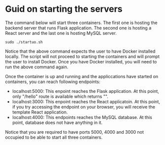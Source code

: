 # Guid on starting the servers

The command below will start three containers. The first one is hosting the backend server that runs Flask application. The second one is hosting a React server and the last one is hosting MySQL server.    

`sudo ./startuo.sh` 

Notice that the above command expects the user to have Docker installed locally. The script will not proceed to starting the containers and will prompt the user to install Docker. Once you have Docker installed, you will need to run the above command again. 

Once the container is up and running and the appliccations have started on containers, you can reach following endpoints:
* localhost:5000: This enpoint reaches the Flask application. At this point, only "/hello" route is available which returns "".
* localhost:3000: This enpoint reaches the React applicatoin. At this point, if you try accessing the endpoint on your browser, you will receive the template React application.
* localhost:4000: This endpoints reaches the MySQL database. At this point, database does not have anything in it.


Notice that you are required to have ports 5000, 4000 and 3000 not occupied to be able to start all three containers. 
